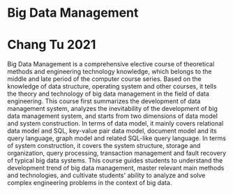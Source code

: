 # Big Data Management
# Chang Tu 2021
Big Data Management is a comprehensive elective course of theoretical methods and engineering technology knowledge, which belongs to the middle and late period of the computer course series. Based on the knowledge of data structure, operating system and other courses, it tells the theory and technology of big data management in the field of data engineering. This course first summarizes the development of data management system, analyzes the inevitability of the development of big data management system, and starts from two dimensions of data model and system construction. In terms of data model, it mainly covers relational data model and SQL, key-value pair data model, document model and its query language, graph model and related SQL-like query language. In terms of system construction, it covers the system structure, storage and organization, query processing, transaction management and fault recovery of typical big data systems. This course guides students to understand the development trend of big data management, master relevant main methods and technologies, and cultivate students' ability to analyze and solve complex engineering problems in the context of big data.
